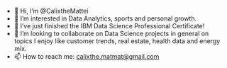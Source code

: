 - 👋 Hi, I’m @CalixtheMattei
- 👀 I’m interested in Data Analytics, sports and personal growth.
- 🌱 I’ve just finished the IBM Data Science Professional Certificate!
- 💞️ I’m looking to collaborate on Data Science projects in general on topics I enjoy like customer trends, real estate, health data and energy mix.
- 📫 How to reach me: calixthe.matmat@gmail.com

<!---
CalixtheMattei/CalixtheMattei is a ✨ special ✨ repository because its `README.md` (this file) appears on your GitHub profile.
You can click the Preview link to take a look at your changes.
--->
